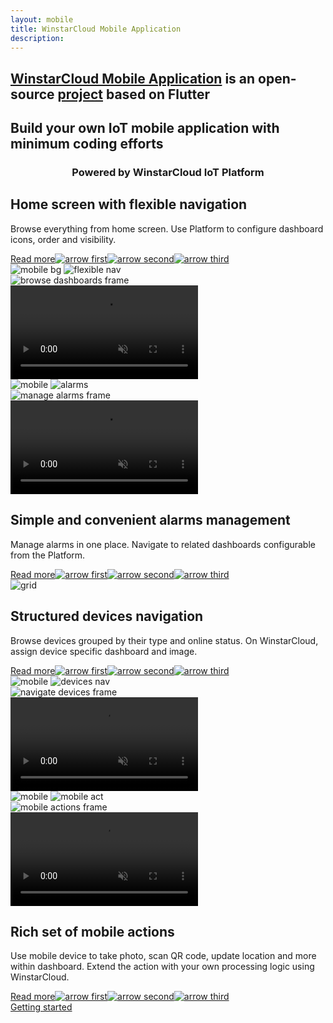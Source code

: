 ```yaml
---
layout: mobile
title: WinstarCloud Mobile Application
description:
---
```


<section id="intro">
    <main>
        <h1><a href="/docs/mobile/">WinstarCloud Mobile Application</a> is an open-source <a href="https://github.com/winstarcloud/flutter_winstarcloud_app">project</a> based on Flutter</h1>
        <h2 class="second">Build your own IoT mobile application with minimum coding efforts</h2>
        <h3 class="second" style="text-align: center">Powered by WinstarCloud IoT Platform</h3>
    </main>
</section>

<section class="features">
    <main>
        <div class="features-top">
            <div class="background">
                <div class="main1"></div><div class="small1"></div><div class="small2"></div><div class="small3"></div><div class="small4"></div>
            </div>
            <div class="block">
                <div class="feature-des"><h2>Home screen with flexible navigation</h2>
                    <p>Browse everything from home screen. Use Platform to configure dashboard icons, order and visibility.</p>
                    <a class="read-more-button" href="/docs/mobile/customize-dashboards/">Read more<img class="arrow first" src="/images/pe/read-more-arrow.svg" alt="arrow first"><img class="arrow second" src="/images/pe/read-more-arrow.svg" alt="arrow second"><img class="arrow third" src="/images/pe/read-more-arrow.svg" alt="arrow third"></a>
                </div>
                <div class="preview">
                    <div class="mobile-frame ios">
                        <img class="phone-bg points" src="/images/mobile/mobile-bg.svg" alt="mobile bg">
                        <img class="phone-bg web flexible" src="/images/mobile/flexible-nav.svg" alt="flexible nav">
                        <div class="phone-shadow"></div>
                        <div class="frame-image">
                            <img src="/images/mobile/browse-dashboards-frame.png" alt="browse dashboards frame">
                        </div>
                        <div class="frame-video">
                            <video autoplay loop preload="auto" muted playsinline>
                                 <source src="https://video.winstarcloud.io/mobile/browse-dashboards.mp4" type="video/mp4">
                                 <source src="https://video.winstarcloud.io/mobile/browse-dashboards.webm" type="video/webm">
                            </video>
                        </div>
                    </div>
                </div>
            </div>
            <div class="block vis">
                <div class="preview">
                    <div class="mobile-frame ios">
                        <img class="phone-bg points right" src="/images/mobile/mobile-bg.svg" alt="mobile">
                        <img class="phone-bg web right alarms-m" src="/images/mobile/alarms-m.svg" alt="alarms">
                        <div class="phone-shadow right"></div>
                        <div class="frame-image">
                            <img src="/images/mobile/manage-alarms-frame.png" alt="manage alarms frame">
                        </div>
                        <div class="frame-video">
                            <video autoplay loop preload="auto" muted playsinline>
                                 <source src="https://video.winstarcloud.io/mobile/manage-alarms.mp4" type="video/mp4">
                                 <source src="https://video.winstarcloud.io/mobile/manage-alarms.webm" type="video/webm">
                            </video>
                        </div>
                    </div>
                </div>
                <div class="feature-des"><h2>Simple and convenient alarms management</h2>
                    <p>Manage alarms in one place. Navigate to related dashboards configurable from the Platform.</p>
                    <a class="read-more-button" href="/docs/mobile/alarm-dashboard/">Read more<img class="arrow first" src="/images/pe/read-more-arrow.svg" alt="arrow first"><img class="arrow second" src="/images/pe/read-more-arrow.svg" alt="arrow second"><img class="arrow third" src="/images/pe/read-more-arrow.svg" alt="arrow third"></a>
                </div>
            </div>
        </div>
    </main>
</section>

<section class="features">
    <main>
        <div class="features-top">
            <div class="background">
                <div class="main2"></div><img src="/images/grid.svg" alt="grid"><div class="small5"></div><div class="small6"></div>
            </div>
            <div class="block dark">
                <div class="feature-des"><h2>Structured devices navigation</h2>
                    <p>Browse devices grouped by their type and online status. On WinstarCloud, assign device specific dashboard and image.</p>
                    <a class="read-more-button" href="/docs/mobile/customize-devices/">Read more<img class="arrow first" src="/images/pe/read-more-arrow.svg" alt="arrow first"><img class="arrow second" src="/images/pe/read-more-arrow.svg" alt="arrow second"><img class="arrow third" src="/images/pe/read-more-arrow.svg" alt="arrow third"></a>
                </div>
                <div class="preview">
                    <div class="mobile-frame ios">
                        <img class="phone-bg points" src="/images/mobile/mobile-bg.svg" alt="mobile">
                        <img class="phone-bg web devices-nav" src="/images/mobile/devices-nav.svg" alt="devices nav">
                        <div class="phone-shadow"></div>
                        <div class="frame-image">
                            <img src="/images/mobile/navigate-devices-frame.png" alt="navigate devices frame">
                        </div>
                        <div class="frame-video">
                            <video autoplay loop preload="auto" muted playsinline>
                                 <source src="https://video.winstarcloud.io/mobile/navigate-devices.mp4" type="video/mp4">
                                 <source src="https://video.winstarcloud.io/mobile/navigate-devices.webm" type="video/webm">
                            </video>
                        </div>
                    </div>
                </div>
            </div>
            <div class="block micro">
                <div class="preview act">
                    <div class="mobile-frame ios">
                        <img class="phone-bg points" src="/images/mobile/mobile-bg.svg" alt="mobile">
                        <img class="phone-bg web mobile-act" src="/images/mobile/mobile-act.svg" alt="mobile act">
                        <div class="phone-shadow"></div>
                        <div class="frame-image">
                            <img src="/images/mobile/mobile-actions-frame.png" alt="mobile actions frame">
                        </div>
                        <div class="frame-video">
                            <video autoplay loop preload="auto" muted playsinline>
                                 <source src="https://video.winstarcloud.io/mobile/mobile-actions.mp4" type="video/mp4">
                                 <source src="https://video.winstarcloud.io/mobile/mobile-actions.webm" type="video/webm">
                            </video>
                        </div>
                    </div>
                </div>
                <div class="feature-des"><h2>Rich set of mobile actions</h2>
                    <p>Use mobile device to take photo, scan QR code, update location and more within dashboard. Extend the action with your own processing logic using WinstarCloud.</p>
                    <a class="read-more-button" href="/docs/mobile/mobile-actions/">Read more<img class="arrow first" src="/images/pe/read-more-arrow.svg" alt="arrow first"><img class="arrow second" src="/images/pe/read-more-arrow.svg" alt="arrow second"><img class="arrow third" src="/images/pe/read-more-arrow.svg" alt="arrow third"></a>
                </div>
            </div>
            <div class="background bottom">
                <div class="bottom"></div><div class="small7"></div>
            </div>
        </div>
    </main>
</section>

<section id="bottom">
    <main>
        <a id="Products_MobApp_GetStart" href="/docs/mobile/getting-started/" class="getting-started gtm_button">Getting started</a>
    </main>
</section>
